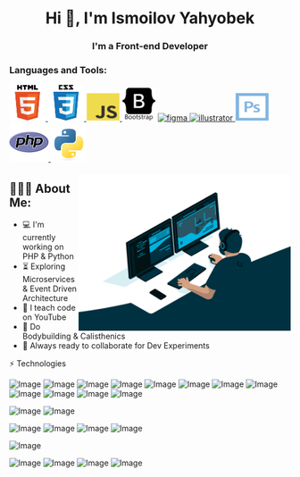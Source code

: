 <h1 align="center">Hi 👋, I'm Ismoilov Yahyobek</h1>
<h3 align="center">I'm a Front-end Developer</h3>

<h3 align="left">Languages and Tools:</h3>
<p align="left"> <a href="https://www.w3.org/html/" target="_blank" rel="noreferrer"> <img src="https://raw.githubusercontent.com/devicons/devicon/master/icons/html5/html5-original-wordmark.svg" alt="html5" width="65" height="65"/> <a href="https://www.w3schools.com/css/" target="_blank" rel="noreferrer"> <img src="https://raw.githubusercontent.com/devicons/devicon/master/icons/css3/css3-original-wordmark.svg" alt="css3" width="65" height="65"/> </a>  <a href="https://developer.mozilla.org/en-US/docs/Web/JavaScript" target="_blank" rel="noreferrer"> <img src="https://raw.githubusercontent.com/devicons/devicon/master/icons/javascript/javascript-original.svg" alt="javascript" width="60" height="50"/> </a> <img src="https://raw.githubusercontent.com/devicons/devicon/master/icons/bootstrap/bootstrap-plain-wordmark.svg" alt="bootstrap" width="60" height="60"/> </a> <a href="https://www.figma.com/" target="_blank" rel="noreferrer"> <img src="https://www.vectorlogo.zone/logos/figma/figma-icon.svg" alt="figma" width="55" height="55"/> </a> <a href="https://www.adobe.com/in/products/illustrator.html" target="_blank" rel="noreferrer"> <img src="https://www.vectorlogo.zone/logos/adobe_illustrator/adobe_illustrator-icon.svg" alt="illustrator" width="50" height="50"/> </a> <a href="https://www.photoshop.com/en" target="_blank" rel="noreferrer"> <img src="https://raw.githubusercontent.com/devicons/devicon/master/icons/photoshop/photoshop-line.svg" alt="photoshop" width="60" height="50"/> </a> <a href="https://www.php.net" target="_blank" rel="noreferrer"> <img src="https://raw.githubusercontent.com/devicons/devicon/master/icons/php/php-original.svg" alt="php" width="70" height="70"/> </a> <a href="https://www.python.org" target="_blank" rel="noreferrer"> <img src="https://raw.githubusercontent.com/devicons/devicon/master/icons/python/python-original.svg" alt="python" width="65" height="65"/> </a> </p>


 ###### <img align="right" alt="GIF" src="https://github.com/Yahyobek-Coder/Yahyobek-Coder/blob/main/code.gif?raw=true" width="380" height="280" />
  
  
 ## <h2 align="left">👨🏻‍💻 About Me:</h2>

- :computer: I'm currently working on PHP & Python
- :hourglass_flowing_sand:  Exploring Microservices & Event Driven Architecture
- :triangular_flag_on_post: I teach code on YouTube
- :muscle: Do Bodybuilding & Calisthenics
- :rocket: Always ready to collaborate for Dev Experiments



⚡ Technologies

![Image](https://img.shields.io/badge/-HTML5-E34F26?style=for-the-badge&logo=html5&logoColor=white) 
![Image](https://img.shields.io/badge/-CSS3-1572B6?style=for-the-badge&logo=css3)
![Image](https://img.shields.io/badge/JavaScript-323330?style=for-the-badge&logo=javascript&logoColor=F7DF1E)
![Image](https://img.shields.io/badge/-Bootstrap-563D7C?style=for-the-badge&logo=bootstrap)
![Image](https://img.shields.io/badge/Sass-CC6699?style=for-the-badge&logo=sass&logoColor=white)
![Image](https://img.shields.io/badge/jQuery-0769AD?style=for-the-badge&logo=jquery&logoColor=white)
![Image](https://img.shields.io/badge/Git-F05032?style=for-the-badge&logo=git&logoColor=white)
![Image](https://img.shields.io/badge/php-777BB4?style=for-the-badge&logo=php&logoColor=white)
![Image](https://img.shields.io/badge/Xampp-F37623?style=for-the-badge&logo=xampp&logoColor=white)
![Image](https://img.shields.io/badge/Figma-F24E1E?style=for-the-badge&logo=figma&logoColor=white)
![Image](https://img.shields.io/badge/Adobe%20Photoshop-31A8FF?style=for-the-badge&logo=Adobe%20Photoshop&logoColor=black)
![Image](https://img.shields.io/badge/Adobe%20Illustrator-FF9A00?style=for-the-badge&logo=adobe%20illustrator&logoColor=fff)

![Image](https://img.shields.io/badge/Udacity-grey?style=for-the-badge&logo=udacity&logoColor=5FCFEE)
![Image](https://img.shields.io/badge/Netlify-00C7B7?style=for-the-badge&logo=netlify&logoColor=white)

![Image](https://img.shields.io/badge/VSCode-0078D4?style=for-the-badge&logo=visual%20studio%20code&logoColor=white)
![Image](https://img.shields.io/badge/sublime_text-%23575757.svg?&style=for-the-badge&logo=sublime-text&logoColor=important)
![Image](https://img.shields.io/badge/Atom-66595C?style=for-the-badge&logo=Atom&logoColor=A1D993)
![Image](https://img.shields.io/badge/PyCharm-000000.svg?&style=for-the-badge&logo=PyCharm&logoColor=FCF84C)

![Image](https://img.shields.io/badge/Counter_Strike-000000?style=for-the-badge&logo=counter-strike&logoColor=white)

![Image](https://img.shields.io/badge/Telegram-2CA5E0?style=for-the-badge&logo=telegram&logoColor=white)
![Image](https://img.shields.io/badge/YouTube-FF0000?style=for-the-badge&logo=youtube&logoColor=white)
![Image](https://img.shields.io/badge/GitHub_Actions-2088FF?style=for-the-badge&logo=github-actions&logoColor=white)
![Image](https://img.shields.io/badge/Gmail-D14836?style=for-the-badge&logo=gmail&logoColor=white)


